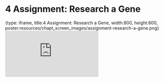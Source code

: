 # 4 Assignment: Research a Gene
 
{type: iframe, title:4 Assignment: Research a Gene, width:800, height:600, poster:resources/chapt_screen_images/assignment-research-a-gene.png}
![](https://www.c-moor.org/module_biological_databases/no_toc/assignment-research-a-gene.html)
 

 
